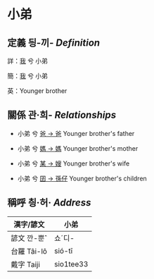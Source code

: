 # 小弟
## 定義 딍-끼- _Definition_
詳：[我](member1.md) 兮 小弟

簡：[我](member1.md) 兮 小弟

英：Younger brother

## 關係 관·희- _Relationships_

- 小弟 兮 [爸 → 爸](member2.md) Younger brother's father

- 小弟 兮 [媽 → 媽](member3.md) Younger brother's mother

- 小弟 兮 [某 → 嫂](member21.md) Younger brother's wife

- 小弟 兮 [囝 → 孫仔](member22.md) Younger brother's children



## 稱呼 칑·허· _Address_

漢字/諺文 | 小弟
--- | ---
諺文 깐-뿐ˆ | 쇼ˊ디-
台羅 Tâi-lô | sió-tī
戴字 Taiji | sio1tee33


